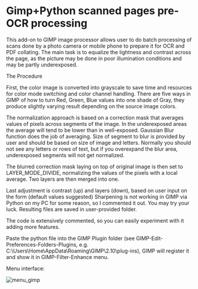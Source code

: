 # Gimp+Python scanned pages pre-OCR processing

This add-on to GIMP image processor allows user to do batch processing of scans done by a photo camera or mobile phone to prepare it for OCR and PDF collating.
The main task is to equalize the lightness and contrast across the page, as the picture may be done in poor illumination conditions and may be partly underexposed.

The Procedure

First, the color image is converted into grayscale to save time and resources for color mode switching and color channel handling. There are five ways in GIMP of how to turn Red, Green, Blue values into one shade of Gray, they produce slightly varying result depending on the source image colors.

The normalization approach is based on a correction mask that averages values of pixels across segments of the image. In the underexposed areas the average will tend to be lower than in well-exposed. Gaussian Blur function does the job of averaging. Size of segment to blur is provided by user and should be based on size of image and letters. Normally you should not see any letters or rows of text, but if you overexpand the blur area, underexposed segments will not get normalized.

The blurred correction mask laying on top of original image is then set to LAYER_MODE_DIVIDE, normalizing the values of the pixels with a local average. Two layers are then merged into one.

Last adjustment is contrast (up) and layers (down), based on user input on the form (default values suggested)
Sharpening is not working in GIMP via Python on my PC for some reason, so I commented it out. You may try your luck.
Resulting files are saved in user-provided folder.

The code is extensively commented, so you can easily experiment with it adding more features.

Paste the python file into the GIMP Plugin folder (see GIMP-Edit-Preferences-Folders-Plugins, e.g. C:\Users\Home\AppData\Roaming\GIMP\2.10\plug-ins), GIMP will register it and show it in GIMP-Filter-Enhance menu.

Menu interface:

![menu_gimp](https://github.com/user-attachments/assets/7d92b629-4ca6-4749-a305-ae4d461ceed0)
